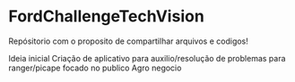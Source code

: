 # FordChallengeTechVision
Repósitorio com o proposito de compartilhar arquivos e codigos!



Ideia inicial Criação de aplicativo para auxilio/resolução de problemas para ranger/picape focado no publico Agro negocio
